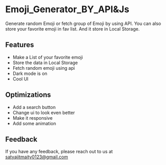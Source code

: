 # Emoji_Generator_BY_API&Js

Generate random Emoji or fetch group of Emoji by using API.
You can also store your favorite emoji in fav list.
And it store in Local Storage.

## Features

- Make a List of your favorite emoji
- Store the data in Local Storage
- Fetch random emoji using api
- Dark mode is on
- Cool UI

## Optimizations

- Add a search button
- Change ui to look even better
- Make it responsive 
- Add some animation 

## Feedback

If you have any feedback, please reach out to us at satyajitmaity0123@gmail.com

